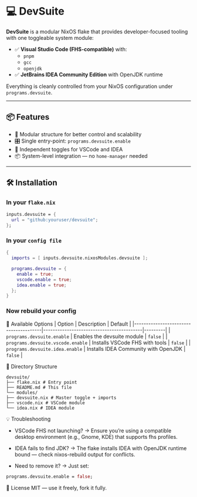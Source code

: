 # 💻 DevSuite

**DevSuite** is a modular NixOS flake that provides developer-focused tooling with one toggleable system module:

- ✅ **Visual Studio Code (FHS-compatible)** with:
  - `pnpm`
  - `gcc`
  - `openjdk`
- ✅ **JetBrains IDEA Community Edition** with OpenJDK runtime

Everything is cleanly controlled from your NixOS configuration under `programs.devsuite`.

---

## 📦 Features

- 📁 Modular structure for better control and scalability
- 🎛️ Single entry-point: `programs.devsuite.enable`
- 🧩 Independent toggles for VSCode and IDEA
- 📦 System-level integration — no `home-manager` needed

---

## 🛠️ Installation

### In your `flake.nix`

```nix
inputs.devsuite = {
  url = "github:youruser/devsuite";
};
```

### In your `config file`

```nix
{
  imports = [ inputs.devsuite.nixosModules.devsuite ];

  programs.devsuite = {
    enable = true;
    vscode.enable = true;
    idea.enable = true;
  };
}
```

### Now rebuild your config

🔧 Available Options
| Option | Description | Default |
|---------------------------------------|------------------------------------------|---------|
| `programs.devsuite.enable` | Enables the devsuite module | `false` |
| `programs.devsuite.vscode.enable` | Installs VSCode FHS with tools | `false` |
| `programs.devsuite.idea.enable` | Installs IDEA Community with OpenJDK | `false` |

📂 Directory Structure

```
devsuite/
├── flake.nix # Entry point
├── README.md # This file
└── modules/
├── devsuite.nix # Master toggle + imports
├── vscode.nix # VSCode module
└── idea.nix # IDEA module
```

💡 Troubleshooting

- VSCode FHS not launching? → Ensure you’re using a compatible desktop environment (e.g., Gnome, KDE) that supports fhs profiles.

- IDEA fails to find JDK? → The flake installs IDEA with OpenJDK runtime bound — check nixos-rebuild output for conflicts.

- Need to remove it? → Just set:

```nix
programs.devsuite.enable = false;
```

📜 License
MIT — use it freely, fork it fully.
